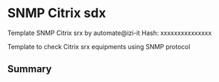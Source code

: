 # SNMP Citrix sdx
Template SNMP Citrix srx by automate@izi-it
Hash: xxxxxxxxxxxxxxx

Template to check Citrix srx equipments using SNMP protocol
## Summary
